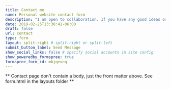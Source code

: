 ```yaml
---
title: Contact me
name: Personal website contact form
description: "I am open to collaboration. If you have any good ideas or suggestions, you can write to me here or reach me through social media."
date: 2019-02-25T13:38:41-06:00
draft: false
url: contact
type: form
layout: split-right # split-right or split-left
submit_button_label: Send Message
show_social_links: false # specify social accounts in site config
show_poweredby_formspree: true
formspree_form_id: mbjqevnq
---
```


** Contact page don't contain a body, just the front matter above.
See form.html in the layouts folder **


